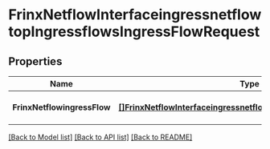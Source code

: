 # FrinxNetflowInterfaceingressnetflowtopIngressflowsIngressFlowRequest

## Properties
Name | Type | Description | Notes
------------ | ------------- | ------------- | -------------
**FrinxNetflowingressFlow** | [**[]FrinxNetflowInterfaceingressnetflowtopIngressflowsIngressFlow**](frinx.netflow.interfaceingressnetflowtop.ingressflows.IngressFlow.md) |  | [optional] [default to null]

[[Back to Model list]](../README.md#documentation-for-models) [[Back to API list]](../README.md#documentation-for-api-endpoints) [[Back to README]](../README.md)


